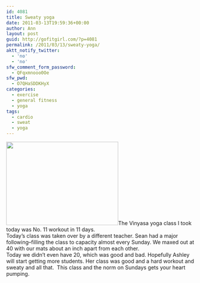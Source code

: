 ```yaml
---
id: 4081
title: Sweaty yoga
date: 2011-03-13T19:59:36+00:00
author: Ann
layout: post
guid: http://gofitgirl.com/?p=4081
permalink: /2011/03/13/sweaty-yoga/
aktt_notify_twitter:
  - 'no'
  - 'no'
sfw_comment_form_password:
  - QFqxmnooo0Oe
sfw_pwd:
  - O7QHaSDDKHyX
categories:
  - exercise
  - general fitness
  - yoga
tags:
  - cardio
  - sweat
  - yoga
---
```

[<img class="alignleft size-medium wp-image-4087" title="yoga2" src="http://gofitgirl.com/blog/wp-content/uploads/2011/03/yoga2-300x224.jpg" alt="" width="300" height="224" />](http://gofitgirl.com/blog/wp-content/uploads/2011/03/yoga2.jpg)The Vinyasa yoga class I took today was No. 11 workout in 11 days.  
Today&#8217;s class was taken over by a different teacher. Sean had a major following&#8211;filling the class to capacity almost every Sunday. We maxed out at 40 with our mats about an inch apart from each other.  
Today we didn&#8217;t even have 20, which was good and bad. Hopefully Ashley will start getting more students. Her class was good and a hard workout and sweaty and all that.  This class and the norm on Sundays gets your heart pumping.